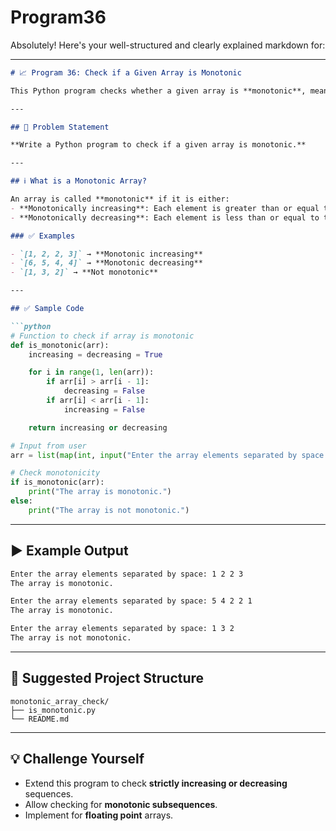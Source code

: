 # Program36
Absolutely! Here's your well-structured and clearly explained markdown for:

---

```markdown
# 📈 Program 36: Check if a Given Array is Monotonic

This Python program checks whether a given array is **monotonic**, meaning that the elements are either entirely **non-increasing** or **non-decreasing**.

---

## 📌 Problem Statement

**Write a Python program to check if a given array is monotonic.**

---

## ℹ️ What is a Monotonic Array?

An array is called **monotonic** if it is either:
- **Monotonically increasing**: Each element is greater than or equal to the previous element.
- **Monotonically decreasing**: Each element is less than or equal to the previous element.

### ✅ Examples

- `[1, 2, 2, 3]` → **Monotonic increasing**
- `[6, 5, 4, 4]` → **Monotonic decreasing**
- `[1, 3, 2]` → **Not monotonic**

---

## ✅ Sample Code

```python
# Function to check if array is monotonic
def is_monotonic(arr):
    increasing = decreasing = True

    for i in range(1, len(arr)):
        if arr[i] > arr[i - 1]:
            decreasing = False
        if arr[i] < arr[i - 1]:
            increasing = False

    return increasing or decreasing

# Input from user
arr = list(map(int, input("Enter the array elements separated by space: ").split()))

# Check monotonicity
if is_monotonic(arr):
    print("The array is monotonic.")
else:
    print("The array is not monotonic.")
```

---

## ▶️ Example Output

```bash
Enter the array elements separated by space: 1 2 2 3
The array is monotonic.

Enter the array elements separated by space: 5 4 2 2 1
The array is monotonic.

Enter the array elements separated by space: 1 3 2
The array is not monotonic.
```

---

## 📁 Suggested Project Structure

```
monotonic_array_check/
├── is_monotonic.py
└── README.md
```

---

## 💡 Challenge Yourself

- Extend this program to check **strictly increasing or decreasing** sequences.
- Allow checking for **monotonic subsequences**.
- Implement for **floating point** arrays.

